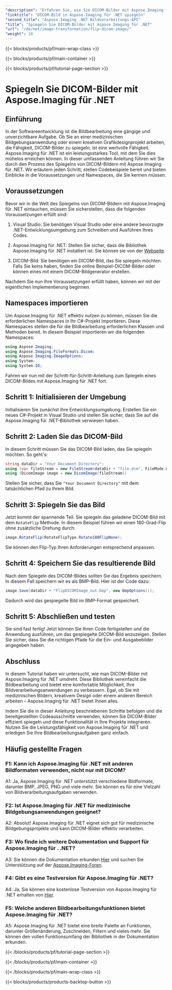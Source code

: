 ```yaml
---
"description": "Erfahren Sie, wie Sie DICOM-Bilder mit Aspose.Imaging für .NET spiegeln. Einfache, effiziente Bildbearbeitung für medizinische Anwendungen und mehr."
"linktitle": "DICOM-Bild in Aspose.Imaging für .NET spiegeln"
"second_title": "Aspose.Imaging .NET Bildverarbeitungs-API"
"title": "Spiegeln Sie DICOM-Bilder mit Aspose.Imaging für .NET"
"url": "/de/net/image-transformation/flip-dicom-image/"
"weight": 10
---
```


{{< blocks/products/pf/main-wrap-class >}}

{{< blocks/products/pf/main-container >}}

{{< blocks/products/pf/tutorial-page-section >}}

# Spiegeln Sie DICOM-Bilder mit Aspose.Imaging für .NET

## Einführung

In der Softwareentwicklung ist die Bildbearbeitung eine gängige und unverzichtbare Aufgabe. Ob Sie an einer medizinischen Bildgebungsanwendung oder einem kreativen Grafikdesignprojekt arbeiten, die Fähigkeit, DICOM-Bilder zu spiegeln, ist eine wertvolle Fähigkeit. Aspose.Imaging für .NET ist ein leistungsstarkes Tool, mit dem Sie dies mühelos erreichen können. In dieser umfassenden Anleitung führen wir Sie durch den Prozess des Spiegelns von DICOM-Bildern mit Aspose.Imaging für .NET. Wir erläutern jeden Schritt, stellen Codebeispiele bereit und bieten Einblicke in die Voraussetzungen und Namespaces, die Sie kennen müssen.

## Voraussetzungen

Bevor wir in die Welt des Spiegelns von DICOM-Bildern mit Aspose.Imaging für .NET eintauchen, müssen Sie sicherstellen, dass die folgenden Voraussetzungen erfüllt sind:

1. Visual Studio: Sie benötigen Visual Studio oder eine andere bevorzugte .NET-Entwicklungsumgebung zum Schreiben und Ausführen Ihres Codes.

2. Aspose.Imaging für .NET: Stellen Sie sicher, dass die Bibliothek Aspose.Imaging für .NET installiert ist. Sie können sie von der [Webseite](https://releases.aspose.com/imaging/net/).

3. DICOM-Bild: Sie benötigen ein DICOM-Bild, das Sie spiegeln möchten. Falls Sie keins haben, finden Sie online Beispiel-DICOM-Bilder oder können eines mit einem DICOM-Bildgenerator erstellen.

Nachdem Sie nun Ihre Voraussetzungen erfüllt haben, können wir mit der eigentlichen Implementierung beginnen.

## Namespaces importieren

Um Aspose.Imaging für .NET effektiv nutzen zu können, müssen Sie die erforderlichen Namespaces in Ihr C#-Projekt importieren. Diese Namespaces stellen die für die Bildbearbeitung erforderlichen Klassen und Methoden bereit. In diesem Beispiel importieren wir die folgenden Namespaces:

```csharp
using Aspose.Imaging;
using Aspose.Imaging.FileFormats.Dicom;
using Aspose.Imaging.ImageOptions;
using System;
using System.IO;
```

Fahren wir nun mit der Schritt-für-Schritt-Anleitung zum Spiegeln eines DICOM-Bildes mit Aspose.Imaging für .NET fort.

## Schritt 1: Initialisieren der Umgebung

Initialisieren Sie zunächst Ihre Entwicklungsumgebung. Erstellen Sie ein neues C#-Projekt in Visual Studio und stellen Sie sicher, dass Sie auf die Aspose.Imaging für .NET-Bibliothek verwiesen haben.

## Schritt 2: Laden Sie das DICOM-Bild

In diesem Schritt müssen Sie das DICOM-Bild laden, das Sie spiegeln möchten. So geht's:

```csharp
string dataDir = "Your Document Directory";
using (var fileStream = new FileStream(dataDir + "file.dcm", FileMode.Open, FileAccess.Read))
using (DicomImage image = new DicomImage(fileStream))
```

Stellen Sie sicher, dass Sie `"Your Document Directory"` mit dem tatsächlichen Pfad zu Ihrem Bild.

## Schritt 3: Spiegeln Sie das Bild

Jetzt kommt der spannende Teil. Sie spiegeln das geladene DICOM-Bild mit dem `RotateFlip` Methode. In diesem Beispiel führen wir einen 180-Grad-Flip ohne zusätzliche Drehung durch:

```csharp
image.RotateFlip(RotateFlipType.Rotate180FlipNone);
```

Sie können den Flip-Typ Ihren Anforderungen entsprechend anpassen.

## Schritt 4: Speichern Sie das resultierende Bild

Nach dem Spiegeln des DICOM-Bildes sollten Sie das Ergebnis speichern. In diesem Fall speichern wir es als BMP-Bild. Hier ist der Code dazu:

```csharp
image.Save(dataDir + "FlipDICOMImage_out.bmp", new BmpOptions());
```

Dadurch wird das gespiegelte Bild im BMP-Format gespeichert.

## Schritt 5: Abschließen und testen

Sie sind fast fertig! Jetzt können Sie Ihren Code fertigstellen und die Anwendung ausführen, um das gespiegelte DICOM-Bild anzuzeigen. Stellen Sie sicher, dass Sie die richtigen Pfade für die Ein- und Ausgabebilder angegeben haben.

## Abschluss

In diesem Tutorial haben wir untersucht, wie man DICOM-Bilder mit Aspose.Imaging für .NET umdreht. Diese Bibliothek vereinfacht die Bildbearbeitung und bietet eine komfortable Möglichkeit, Ihre Bildverarbeitungsanwendungen zu verbessern. Egal, ob Sie mit medizinischen Bildern, kreativem Design oder einem anderen Bereich arbeiten – Aspose.Imaging für .NET bietet Ihnen alles.

Indem Sie die in dieser Anleitung beschriebenen Schritte befolgen und die bereitgestellten Codeausschnitte verwenden, können Sie DICOM-Bilder effizient spiegeln und diese Funktionalität in Ihre Projekte integrieren. Nutzen Sie die Leistungsfähigkeit von Aspose.Imaging für .NET und erledigen Sie Ihre Bildbearbeitungsaufgaben ganz einfach.

## Häufig gestellte Fragen

### F1: Kann ich Aspose.Imaging für .NET mit anderen Bildformaten verwenden, nicht nur mit DICOM?
A1: Ja, Aspose.Imaging für .NET unterstützt verschiedene Bildformate, darunter BMP, JPEG, PNG und viele mehr. Sie können es für eine Vielzahl von Bildverarbeitungsaufgaben verwenden.

### F2: Ist Aspose.Imaging für .NET für medizinische Bildgebungsanwendungen geeignet?
A2: Absolut! Aspose.Imaging für .NET eignet sich gut für medizinische Bildgebungsprojekte und kann DICOM-Bilder effektiv verarbeiten.

### F3: Wo finde ich weitere Dokumentation und Support für Aspose.Imaging für . .NET?
A3: Sie können die Dokumentation erkunden [Hier](https://reference.aspose.com/imaging/net/) und suchen Sie Unterstützung auf der [Aspose.Imaging-Foren](https://forum.aspose.com/).

### F4: Gibt es eine Testversion für Aspose.Imaging für .NET?
A4: Ja, Sie können eine kostenlose Testversion von Aspose.Imaging für .NET erhalten von [Hier](https://releases.aspose.com/).

### F5: Welche anderen Bildbearbeitungsfunktionen bietet Aspose.Imaging für .NET?
A5: Aspose.Imaging für .NET bietet eine breite Palette an Funktionen, darunter Größenänderung, Zuschneiden, Filtern und vieles mehr. Sie können den vollen Funktionsumfang der Bibliothek in der Dokumentation erkunden.

{{< /blocks/products/pf/tutorial-page-section >}}

{{< /blocks/products/pf/main-container >}}

{{< /blocks/products/pf/main-wrap-class >}}

{{< blocks/products/products-backtop-button >}}
